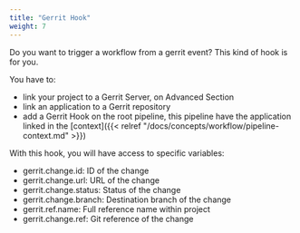 ```yaml
---
title: "Gerrit Hook"
weight: 7
---
```


Do you want to trigger a workflow from a gerrit event? This kind of hook is for you.

You have to:

* link your project to a Gerrit Server, on Advanced Section
* link an application to a Gerrit repository
* add a Gerrit Hook on the root pipeline, this pipeline have the application linked in the [context]({{< relref "/docs/concepts/workflow/pipeline-context.md" >}})

With this hook, you will have access to specific variables:

* gerrit.change.id: ID of the change
* gerrit.change.url: URL of the change
* gerrit.change.status: Status of the change
* gerrit.change.branch: Destination branch of the change
* gerrit.ref.name: Full reference name within project
* gerrit.change.ref: Git reference of the change

